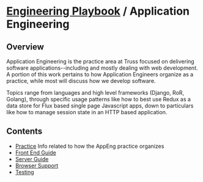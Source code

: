 # [Engineering Playbook](../README.md) / Application Engineering

## Overview

Application Engineering is the practice area at Truss focused on delivering software applications--including and mostly dealing with web development. A portion of this work pertains to how Application Engineers organize as a practice, while most will discuss how we develop software.

Topics range from languages and high level frameworks (Django, RoR, Golang), through specific usage patterns like how to best use Redux as a data store for Flux based single page Javascript apps, down to particulars like how to manage session state in an HTTP based application.

## Contents

* [Practice](practice/) Info related to how the AppEng practice organizes
* [Front End Guide](frontend/)
* [Server Guide](server/)
* [Browser Support](browsersupport/)
* [Testing](testing/)
